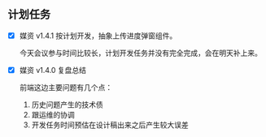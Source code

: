 ## 计划任务

- [x] 媒资 v1.4.1 按计划开发，抽象上传进度弹窗组件。

  今天会议参与时间比较长，计划开发任务并没有完全完成，会在明天补上来。

- [x] 媒资 v1.4.0 复盘总结

  前端这边主要问题有几个点：

  1. 历史问题产生的技术债
  2. 跟运维的协调
  3. 开发任务时间预估在设计稿出来之后产生较大误差
